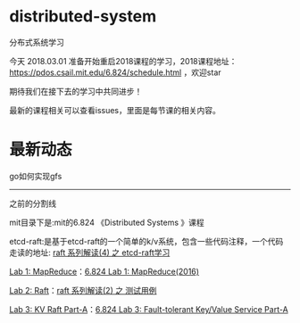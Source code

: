 # distributed-system
分布式系统学习

今天 2018.03.01 准备开始重启2018课程的学习，2018课程地址：https://pdos.csail.mit.edu/6.824/schedule.html ，欢迎star

期待我们在接下去的学习中共同进步！

最新的课程相关可以查看issues，里面是每节课的相关内容。

# 最新动态
go如何实现gfs


-----
之前的分割线

mit目录下是:mit的6.824 《Distributed Systems 》课程

etcd-raft:是基于etcd-raft的一个简单的k/v系统，包含一些代码注释，一个代码走读的地址: [raft 系列解读(4) 之 etcd-raft学习](http://blog.zhuanxuhit.top/2016-10-18-raft-etcd-learning.html)



[Lab 1: MapReduce](https://pdos.csail.mit.edu/6.824/labs/lab-1.html)：[6.824 Lab 1: MapReduce(2016)](http://blog.zhuanxuhit.top/2016-09-29-6-824-Lab-1-MapReduce-2016.html)

[Lab 2: Raft](https://pdos.csail.mit.edu/6.824/labs/lab-raft.html)：[raft 系列解读(2) 之 测试用例](http://blog.zhuanxuhit.top/2016-10-14-lab2-raft.html)

[Lab 3: KV Raft Part-A](https://pdos.csail.mit.edu/6.824/labs/lab-kvraft.html)：[6.824 Lab 3: Fault-tolerant Key/Value Service Part-A](http://blog.zhuanxuhit.top/2016-10-24-6-824-Lab-3-Fault-tolerant-Key-Value-Service.html)

